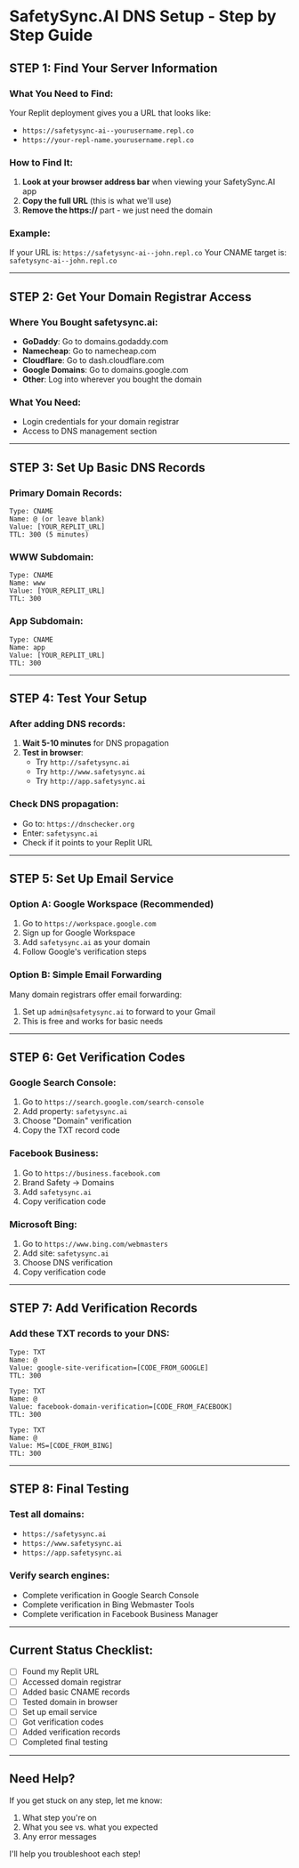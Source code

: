 # SafetySync.AI DNS Setup - Step by Step Guide

## STEP 1: Find Your Server Information

### What You Need to Find:
Your Replit deployment gives you a URL that looks like:
- `https://safetysync-ai--yourusername.repl.co`
- `https://your-repl-name.yourusername.repl.co`

### How to Find It:
1. **Look at your browser address bar** when viewing your SafetySync.AI app
2. **Copy the full URL** (this is what we'll use)
3. **Remove the https://** part - we just need the domain

### Example:
If your URL is: `https://safetysync-ai--john.repl.co`
Your CNAME target is: `safetysync-ai--john.repl.co`

---

## STEP 2: Get Your Domain Registrar Access

### Where You Bought safetysync.ai:
- **GoDaddy**: Go to domains.godaddy.com
- **Namecheap**: Go to namecheap.com
- **Cloudflare**: Go to dash.cloudflare.com
- **Google Domains**: Go to domains.google.com
- **Other**: Log into wherever you bought the domain

### What You Need:
- Login credentials for your domain registrar
- Access to DNS management section

---

## STEP 3: Set Up Basic DNS Records

### Primary Domain Records:
```
Type: CNAME
Name: @ (or leave blank)
Value: [YOUR_REPLIT_URL]
TTL: 300 (5 minutes)
```

### WWW Subdomain:
```
Type: CNAME
Name: www
Value: [YOUR_REPLIT_URL] 
TTL: 300
```

### App Subdomain:
```
Type: CNAME
Name: app
Value: [YOUR_REPLIT_URL]
TTL: 300
```

---

## STEP 4: Test Your Setup

### After adding DNS records:
1. **Wait 5-10 minutes** for DNS propagation
2. **Test in browser**: 
   - Try `http://safetysync.ai`
   - Try `http://www.safetysync.ai`
   - Try `http://app.safetysync.ai`

### Check DNS propagation:
- Go to: `https://dnschecker.org`
- Enter: `safetysync.ai`
- Check if it points to your Replit URL

---

## STEP 5: Set Up Email Service

### Option A: Google Workspace (Recommended)
1. Go to `https://workspace.google.com`
2. Sign up for Google Workspace
3. Add `safetysync.ai` as your domain
4. Follow Google's verification steps

### Option B: Simple Email Forwarding
Many domain registrars offer email forwarding:
1. Set up `admin@safetysync.ai` to forward to your Gmail
2. This is free and works for basic needs

---

## STEP 6: Get Verification Codes

### Google Search Console:
1. Go to `https://search.google.com/search-console`
2. Add property: `safetysync.ai`
3. Choose "Domain" verification
4. Copy the TXT record code

### Facebook Business:
1. Go to `https://business.facebook.com`
2. Brand Safety → Domains
3. Add `safetysync.ai`
4. Copy verification code

### Microsoft Bing:
1. Go to `https://www.bing.com/webmasters`
2. Add site: `safetysync.ai`
3. Choose DNS verification
4. Copy verification code

---

## STEP 7: Add Verification Records

### Add these TXT records to your DNS:
```
Type: TXT
Name: @
Value: google-site-verification=[CODE_FROM_GOOGLE]
TTL: 300
```

```
Type: TXT
Name: @
Value: facebook-domain-verification=[CODE_FROM_FACEBOOK]
TTL: 300
```

```
Type: TXT
Name: @
Value: MS=[CODE_FROM_BING]
TTL: 300
```

---

## STEP 8: Final Testing

### Test all domains:
- `https://safetysync.ai`
- `https://www.safetysync.ai`
- `https://app.safetysync.ai`

### Verify search engines:
- Complete verification in Google Search Console
- Complete verification in Bing Webmaster Tools
- Complete verification in Facebook Business Manager

---

## Current Status Checklist:
- [ ] Found my Replit URL
- [ ] Accessed domain registrar
- [ ] Added basic CNAME records
- [ ] Tested domain in browser
- [ ] Set up email service
- [ ] Got verification codes
- [ ] Added verification records
- [ ] Completed final testing

---

## Need Help?
If you get stuck on any step, let me know:
1. What step you're on
2. What you see vs. what you expected
3. Any error messages

I'll help you troubleshoot each step!